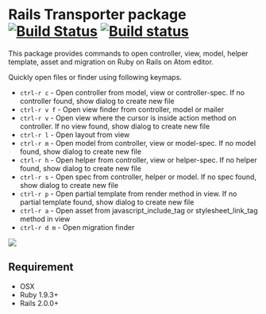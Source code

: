 # Rails Transporter package [![Build Status](https://travis-ci.org/hmatsuda/rails-transporter.svg?branch=master)](https://travis-ci.org/hmatsuda/rails-transporter) [![Build status](https://ci.appveyor.com/api/projects/status/jnr0p97ero2wh1j2)](https://ci.appveyor.com/api/projects/status/jnr0p97ero2wh1j2/branch/master?svg=true)

This package provides commands to open controller, view, model, helper template, asset and migration on Ruby on Rails on Atom editor.

Quickly open files or finder using following keymaps.

* `ctrl-r c` - Open controller from model, view or controller-spec. If no controller found, show dialog to create new file
* `ctrl-r v f` - Open view finder from controller, model or mailer
* `ctrl-r v` - Open view where the cursor is inside action method on controller. If no view found, show dialog to create new file
* `ctrl-r l` - Open layout from view
* `ctrl-r m` - Open model from controller, view or model-spec. If no model found, show dialog to create new file
* `ctrl-r h` - Open helper from controller, view or helper-spec. If no helper found, show dialog to create new file
* `ctrl-r s` - Open spec from controller, helper or model. If no spec found, show dialog to create new file
* `ctrl-r p` - Open partial template from render method in view. If no partial template found, show dialog to create new file
* `ctrl-r a` - Open asset from javascript_include_tag or stylesheet_link_tag method in view
* `ctrl-r d m` - Open migration finder

![](http://cl.ly/image/0q2B370v3S3Y/out.gif)

## Requirement
* OSX
* Ruby 1.9.3+
* Rails 2.0.0+
